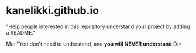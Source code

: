 # kanelikki.github.io

"Help people interested in this repository understand your project by adding a README."

Me: "You don't need to understand, and **you will NEVER understand** D:<